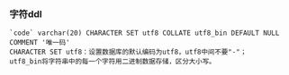 ### 字符ddl
    `code` varchar(20) CHARACTER SET utf8 COLLATE utf8_bin DEFAULT NULL COMMENT '唯一码'
    CHARACTER SET utf8：设置数据库的默认编码为utf8，utf8中间不要"-"；
    utf8_bin将字符串中的每一个字符用二进制数据存储，区分大小写。